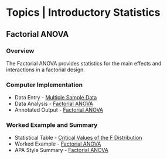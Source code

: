 # Topics | Introductory Statistics

## Factorial ANOVA

### Overview

The Factorial ANOVA provides statistics for the main effects and interactions in a factorial design. 

### Computer Implementation

- Data Entry - [Multiple Sample Data](../jamovi/data-entry/multiplesampledata.md)
- Data Analysis - [Factorial ANOVA](../jamovi/data-analysis/factorial.md)
- Annotated Output - [Factorial ANOVA](../jamovi/annotated-output/factorial.md)

### Worked Example and Summary

- Statistical Table - [Critical Values of the F Distribution](../Calculations/statistical-tables/F.md)
- Worked Example - [Factorial ANOVA](../Calculations/worked-examples/factorial.md)
- APA Style Summary - [Factorial ANOVA](../Reports/summarized-examples/factorial.md)
